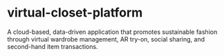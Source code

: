 # virtual-closet-platform
A cloud-based, data-driven application that promotes sustainable fashion through virtual wardrobe management, AR try-on, social sharing, and second-hand item transactions.
